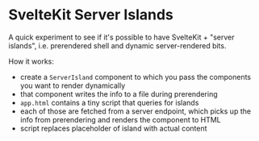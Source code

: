 # SvelteKit Server Islands

A quick experiment to see if it's possible to have SvelteKit + "server islands", i.e. prerendered shell and dynamic server-rendered bits.

How it works:

- create a `ServerIsland` component to which you pass the components you want to render dynamically
- that component writes the info to a file during prerendering
- `app.html` contains a tiny script that queries for islands
- each of those are fetched from a server endpoint, which picks up the info from prerendering and renders the component to HTML
- script replaces placeholder of island with actual content
